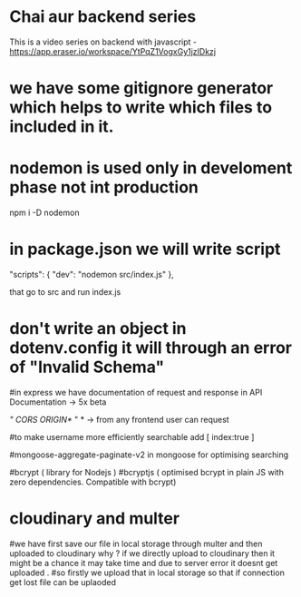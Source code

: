 # Chai aur backend series

This is a video series on backend with javascript -
https://app.eraser.io/workspace/YtPqZ1VogxGy1jzIDkzj

# we have some gitignore generator which helps to write which files to included in it.

# nodemon is used only in develoment phase not int production

npm i -D nodemon

# in package.json we will write script

"scripts": {
"dev": "nodemon src/index.js"
},

that go to src and run index.js

# don't write an object in dotenv.config it will through an error of "Invalid Schema"

#in express we have documentation of request and response in API Documentation -> 5x beta

_" CORS ORIGIN\*_ " \* -> from any frontend user can request

#to make username more efficiently searchable add [ index:true ]

#mongoose-aggregate-paginate-v2 in mongoose for optimising searching

#bcrypt ( library for Nodejs )
#bcryptjs ( optimised bcrypt in plain JS with zero dependencies. Compatible with bcrypt)

# cloudinary and multer

#we have first save our file in local storage through multer and then uploaded to cloudinary why ?
if we directly upload to cloudinary then it might be a chance it may take time and due to server error it doesnt get uploaded .
#so firstly we upload that in local storage so that if connection get lost file can be uplaoded
